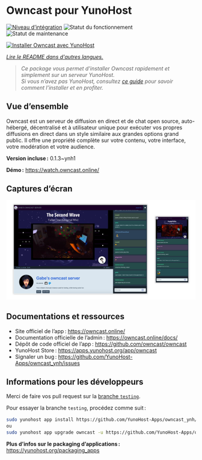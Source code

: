 <!--
Nota bene : ce README est automatiquement généré par <https://github.com/YunoHost/apps/tree/master/tools/readme_generator>
Il NE doit PAS être modifié à la main.
-->

# Owncast pour YunoHost

[![Niveau d’intégration](https://dash.yunohost.org/integration/owncast.svg)](https://dash.yunohost.org/appci/app/owncast) ![Statut du fonctionnement](https://ci-apps.yunohost.org/ci/badges/owncast.status.svg) ![Statut de maintenance](https://ci-apps.yunohost.org/ci/badges/owncast.maintain.svg)

[![Installer Owncast avec YunoHost](https://install-app.yunohost.org/install-with-yunohost.svg)](https://install-app.yunohost.org/?app=owncast)

*[Lire le README dans d'autres langues.](./ALL_README.md)*

> *Ce package vous permet d’installer Owncast rapidement et simplement sur un serveur YunoHost.*  
> *Si vous n’avez pas YunoHost, consultez [ce guide](https://yunohost.org/install) pour savoir comment l’installer et en profiter.*

## Vue d’ensemble

Owncast est un serveur de diffusion en direct et de chat open source, auto-hébergé, décentralisé et à utilisateur unique pour exécuter vos propres diffusions en direct dans un style similaire aux grandes options grand public. Il offre une propriété complète sur votre contenu, votre interface, votre modération et votre audience.

**Version incluse :** 0.1.3~ynh1

**Démo :** <https://watch.owncast.online/>

## Captures d’écran

![Capture d’écran de Owncast](./doc/screenshots/owncast-screenshot.png)

## Documentations et ressources

- Site officiel de l’app : <https://owncast.online/>
- Documentation officielle de l’admin : <https://owncast.online/docs/>
- Dépôt de code officiel de l’app : <https://github.com/owncast/owncast>
- YunoHost Store : <https://apps.yunohost.org/app/owncast>
- Signaler un bug : <https://github.com/YunoHost-Apps/owncast_ynh/issues>

## Informations pour les développeurs

Merci de faire vos pull request sur la [branche `testing`](https://github.com/YunoHost-Apps/owncast_ynh/tree/testing).

Pour essayer la branche `testing`, procédez comme suit :

```bash
sudo yunohost app install https://github.com/YunoHost-Apps/owncast_ynh/tree/testing --debug
ou
sudo yunohost app upgrade owncast -u https://github.com/YunoHost-Apps/owncast_ynh/tree/testing --debug
```

**Plus d’infos sur le packaging d’applications :** <https://yunohost.org/packaging_apps>

